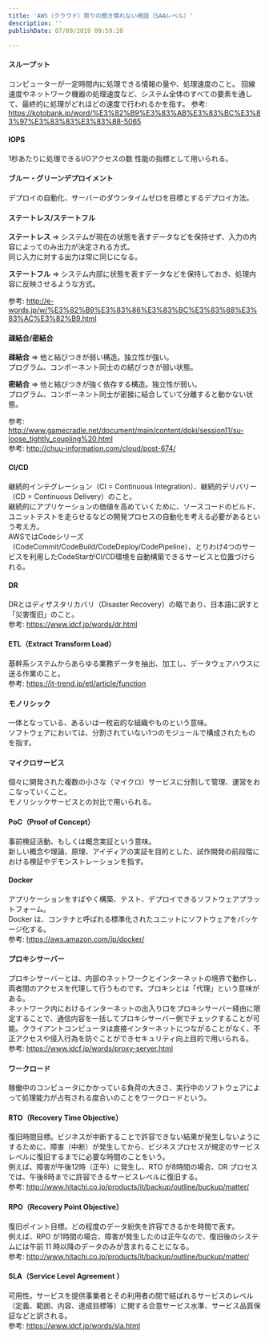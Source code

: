 ```yaml
---
title: 'AWS（クラウド）周りの聞き慣れない用語（SAAレベル）'
description: ''
publishDate: 07/09/2019 09:59:20

---
```

<h4>スループット</h4>

<p>コンピューターが一定時間内に処理できる情報の量や、処理速度のこと。
回線速度やネットワーク機器の処理速度など、システム全体のすべての要素を通して、最終的に処理がどれほどの速度で行われるかを指す。
参考: <a href="https://kotobank.jp/word/%E3%82%B9%E3%83%AB%E3%83%BC%E3%83%97%E3%83%83%E3%83%88-5065">https://kotobank.jp/word/%E3%82%B9%E3%83%AB%E3%83%BC%E3%83%97%E3%83%83%E3%83%88-5065</a></p>

<h4>IOPS</h4>

<p>1秒あたりに処理できるI/Oアクセスの数
性能の指標として用いられる。</p>

<h4>ブルー・グリーンデプロイメント</h4>

<p>デプロイの自動化、サーバーのダウンタイムゼロを目標とするデプロイ方法。</p>

<h4>ステートレス/ステートフル</h4>

<p><strong>ステートレス</strong> => システムが現在の状態を表すデータなどを保持せず、入力の内容によってのみ出力が決定される方式。<br/>
同じ入力に対する出力は常に同じになる。</p>

<p><strong>ステートフル</strong> => システム内部に状態を表すデータなどを保持しておき、処理内容に反映させるような方式。</p>

<p>参考: <a href="http://e-words.jp/w/%E3%82%B9%E3%83%86%E3%83%BC%E3%83%88%E3%83%AC%E3%82%B9.html">http://e-words.jp/w/%E3%82%B9%E3%83%86%E3%83%BC%E3%83%88%E3%83%AC%E3%82%B9.html</a></p>

<h4>疎結合/密結合</h4>

<p><strong>疎結合</strong> => 他と結びつきが弱い構造。独立性が強い。<br/>
プログラム、コンポーネント同士のの結びつきが弱い状態。</p>

<p><strong>密結合</strong> => 他と結びつきが強く依存する構造。独立性が弱い。<br/>
プログラム、コンポーネント同士が密接に結合していて分離すると動かない状態。</p>

<p>参考: <a href="http://www.gamecradle.net/document/main/content/doki/session11/su-loose_tightly_coupling%20.html">http://www.gamecradle.net/document/main/content/doki/session11/su-loose_tightly_coupling%20.html</a><br/>
参考: <a href="http://chuu-information.com/cloud/post-674/">http://chuu-information.com/cloud/post-674/</a></p>

<h4>CI/CD</h4>

<p>継続的インテグレーション（CI = Continuous Integration）、継続的デリバリー（CD = Continuous Delivery）のこと。<br/>
継続的にアプリケーションの価値を高めていくために、ソースコードのビルド、ユニットテストを走らせるなどの開発プロセスの自動化を考える必要があるという考え方。<br/>
AWSではCodeシリーズ（CodeCommit/CodeBuild/CodeDeploy/CodePipeline）、とりわけ4つのサービスを利用したCodeStarがCI/CD環境を自動構築できるサービスと位置づけられる。</p>

<h4>DR</h4>

<p>DRとはディザスタリカバリ（Disaster Recovery）の略であり、日本語に訳すと「災害復旧」のこと。<br/>
参考: <a href="https://www.idcf.jp/words/dr.html">https://www.idcf.jp/words/dr.html</a></p>

<h4>ETL（Extract Transform Load）</h4>

<p>基幹系システムからあらゆる業務データを抽出、加工し、データウェアハウスに送る作業のこと。<br/>
参考: <a href="https://it-trend.jp/etl/article/function">https://it-trend.jp/etl/article/function</a></p>

<h4>モノリシック</h4>

<p>一体となっている、あるいは一枚岩的な組織やものという意味。<br/>
ソフトウェアにおいては、分割されていない1つのモジュールで構成されたものを指す。</p>

<h4>マイクロサービス</h4>

<p>個々に開発された複数の小さな（マイクロ）サービスに分割して管理、運営をおこなっていくこと。<br/>
モノリシックサービスとの対比で用いられる。</p>

<h4>PoC（Proof of Concept）</h4>

<p>事前検証活動、もしくは概念実証という意味。<br/>
新しい概念や理論、原理、アイディアの実証を目的とした、試作開発の前段階における検証やデモンストレーションを指す。</p>

<h4>Docker</h4>

<p>アプリケーションをすばやく構築、テスト、デプロイできるソフトウェアプラットフォーム。<br/>
Docker は、コンテナと呼ばれる標準化されたユニットにソフトウェアをパッケージ化する。<br/>
参考: <a href="https://aws.amazon.com/jp/docker/">https://aws.amazon.com/jp/docker/</a></p>

<h4>プロキシサーバー</h4>

<p>プロキシサーバーとは、内部のネットワークとインターネットの境界で動作し、両者間のアクセスを代理して行うものです。プロキシとは「代理」という意味がある。<br/>
ネットワーク内におけるインターネットの出入り口をプロキシサーバー経由に限定することで、通信内容を一括してプロキシサーバー側でチェックすることが可能。クライアントコンピュータは直接インターネットにつながることがなく、不正アクセスや侵入行為を防ぐことができセキュリティ向上目的で用いられる。<br/>
参考: <a href="https://www.idcf.jp/words/proxy-server.html">https://www.idcf.jp/words/proxy-server.html</a></p>

<h4>ワークロード</h4>

<p>稼働中のコンピュータにかかっている負荷の大きさ、実行中のソフトウェアによって処理能力が占有される度合いのことをワークロードという。</p>

<h4>RTO（Recovery Time Objective）</h4>

<p>復旧時間目標。ビジネスが中断することで許容できない結果が発生しないようにするために、障害（中断）が発生してから、ビジネスプロセスが規定のサービスレベルに復旧するまでに必要な時間のことをいう。<br/>
例えば、障害が午後12時（正午）に発生し、RTO が8時間の場合、DR プロセスでは、午後8時までに許容できるサービスレベルに復旧する。<br/>
参考: <a href="http://www.hitachi.co.jp/products/it/backup/outline/buckup/matter/">http://www.hitachi.co.jp/products/it/backup/outline/buckup/matter/</a></p>

<h4>RPO（Recovery Point Objective）</h4>

<p>復旧ポイント目標。どの程度のデータ紛失を許容できるかを時間で表す。<br/>
例えば、RPO が1時間の場合、障害が発生したのは正午なので、復旧後のシステムには午前 11 時以降のデータのみが含まれることになる。<br/>
参考: <a href="http://www.hitachi.co.jp/products/it/backup/outline/buckup/matter/">http://www.hitachi.co.jp/products/it/backup/outline/buckup/matter/</a></p>

<h4>SLA（Service Level Agreement ）</h4>

<p>可用性。サービスを提供事業者とその利用者の間で結ばれるサービスのレベル（定義、範囲、内容、達成目標等）に関する合意サービス水準、サービス品質保証などと訳される。<br/>
参考: <a href="https://www.idcf.jp/words/sla.html">https://www.idcf.jp/words/sla.html</a></p>
